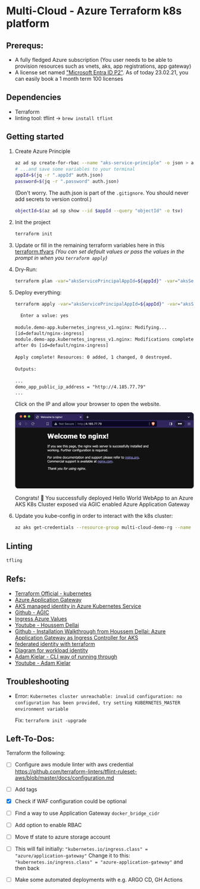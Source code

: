 # Multi-Cloud - Azure Terraform k8s platform

## Prerequs:

- A fully fledged Azure subscription (You user needs to be able to provision resources such as vnets, aks, app registrations, app gateway)
- A license set named ["Microsoft Entra ID P2"](https://www.microsoft.com/en-us/security/business/microsoft-entra-pricing?market=de). As of today 23.02.21, you can easily book a 1 month term 100 licenses

## Dependencies

- Terraform
- linting tool: tflint -> `brew install tflint`

## Getting started

1. Create Azure Principle
    ```sh
    az ad sp create-for-rbac --name "aks-service-principle" -o json > auth.json
    # ...and save some variables to your terminal
    appId=$(jq -r ".appId" auth.json)
    password=$(jq -r ".password" auth.json)
    ```
    (Don't worry. The auth.json is part of the `.gitignore`. You should never add secrets to version control.)

    ```sh
    objectId=$(az ad sp show --id $appId --query "objectId" -o tsv)
    ```

2. Init the project 
    ```sh
    terraform init
    ```

3. Update or fill in the remaining terraform variables here in this [terraform.tfvars](./terraform.tfvars)
    _(You can set default values or pass the values in the prompt in when you `terraform apply`)_

4. Dry-Run:
    ```sh
    terraform plan -var="aksServicePrincipalAppId=${appId}" -var="aksServicePrincipalClientSecret=${password}" -var="aksServicePrincipalObjectId"=${objectId}
    ```

5. Deploy everything:
    ```sh
    terraform apply -var="aksServicePrincipalAppId=${appId}" -var="aksServicePrincipalClientSecret=${password}" -var="aksServicePrincipalObjectId"=${objectId}
    ```

    ```
      Enter a value: yes

    module.demo-app.kubernetes_ingress_v1.nginx: Modifying... [id=default/nginx-ingress]
    module.demo-app.kubernetes_ingress_v1.nginx: Modifications complete after 0s [id=default/nginx-ingress]

    Apply complete! Resources: 0 added, 1 changed, 0 destroyed.

    Outputs:

    ...
    demo_app_public_ip_address = "http://4.185.77.79"
    ...

    ```
    Click on the IP and allow your browser to open the website.

    ![](./images/browser-nginx.png)

    Congrats! 🥳 You successfully deployed Hello World WebApp to an Azure AKS K8s Cluster exposed via AGIC enabled Azure Application Gateway


6. Update you kube-config in order to interact with the k8s cluster:
    ```sh
    az aks get-credentials --resource-group multi-cloud-demo-rg --name aksdev
    ```

## Linting

```sh
tfling
```


## Refs: 
- [Terraform Official - kubernetes](https://developer.hashicorp.com/terraform/tutorials/kubernetes/aks)
- [Azure Application Gateway](https://github.com/Azure/application-gateway-kubernetes-ingress/blob/master/docs/setup/install-new.md)
- [AKS managed identity in Azure Kubernetes Service ](https://learn.microsoft.com/en-us/azure/aks/use-managed-identity?source=recommendations)
- [Github - AGIC](https://github.com/Azure/application-gateway-kubernetes-ingress)
- [Ingress Azure Values](https://artifacthub.io/packages/helm/azure-application-gateway-kubernetes-ingress/ingress-azure?modal=values)
- [Youtube - Houssem Dellai](https://www.youtube.com/watch?v=PngRsyHyYQE)
- [Github - Installation Walkthrough from Houssem Dellai: Azure Application Gateway as Ingress Controller for AKS](https://github.com/HoussemDellai/docker-kubernetes-course/tree/main/35_app_gateway_ingress)
- [federated identity with terraform](https://registry.terraform.io/providers/hashicorp/azurerm/latest/docs/guides/aks_workload_identity)
- [Diagram for workload identity](https://azure.github.io/AKS-DevSecOps-Workshop/modules/Module1/lab-workloadidentity.html)
- [Adam Kielar - CLI way of running through](https://www.adamkielar.pl/posts/how-to-use-an-azure-ad-workload-identity-on-azure-kubernetes-service/)
- [Youtube - Adam Kielar](https://www.youtube.com/watch?v=vEqvEYEl8EM)

## Troubleshooting

- Error: `Kubernetes cluster unreachable: invalid configuration: no configuration has been provided, try setting KUBERNETES_MASTER environment variable`
  
  Fix: `terraform init -upgrade`


## Left-To-Dos:
Terraform the following:
- [ ] Configure aws module linter with aws credential  https://github.com/terraform-linters/tflint-ruleset-aws/blob/master/docs/configuration.md
- [ ] Add tags
- [x] Check if WAF configuration could be optional
- [ ] Find a way to use Application Gateway `docker_bridge_cidr`
- [ ] Add option to enable RBAC 
- [ ] Move tf state to azure storage account
- [ ] This will fail initially: 
      ```
      "kubernetes.io/ingress.class" = "azure/application-gateway"
      ```
      Change it to this:       
      ```
      "kubernetes.io/ingress.class" = "azure-application-gateway"
      ```
      and then back
- [ ] Make some automated deployments with e.g. ARGO CD, GH Actions


